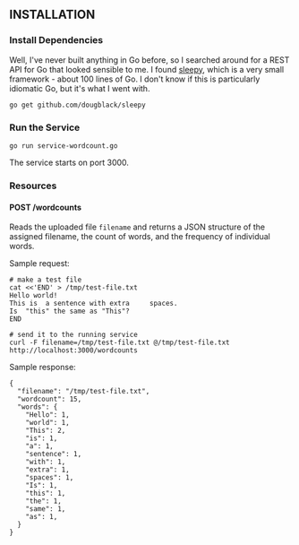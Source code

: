 ## INSTALLATION

### Install Dependencies

Well, I've never built anything in Go before, so I searched around for a REST API for Go that
looked sensible to me. I found [sleepy](http://dougblack.io/words/a-restful-micro-framework-in-go.html),
which is a very small framework - about 100 lines of Go. I don't know if this is particularly idiomatic
Go, but it's what I went with.

```
go get github.com/dougblack/sleepy
```

### Run the Service

```
go run service-wordcount.go
```

The service starts on port 3000.

### Resources

#### POST /wordcounts

Reads the uploaded file `filename` and returns a JSON structure of the assigned filename, the
count of words, and the frequency of individual words.

Sample request:
```
# make a test file
cat <<'END' > /tmp/test-file.txt
Hello world!
This is  a sentence with extra     spaces.
Is  "this" the same as "This"?
END

# send it to the running service
curl -F filename=/tmp/test-file.txt @/tmp/test-file.txt http://localhost:3000/wordcounts
```

Sample response:

```
{
  "filename": "/tmp/test-file.txt",
  "wordcount": 15,
  "words": {
    "Hello": 1,
    "world": 1,
    "This": 2,
    "is": 1,
    "a": 1,
    "sentence": 1,
    "with": 1,
    "extra": 1,
    "spaces": 1,
    "Is": 1,
    "this": 1,
    "the": 1,
    "same": 1,
    "as": 1,
  }
}
```
